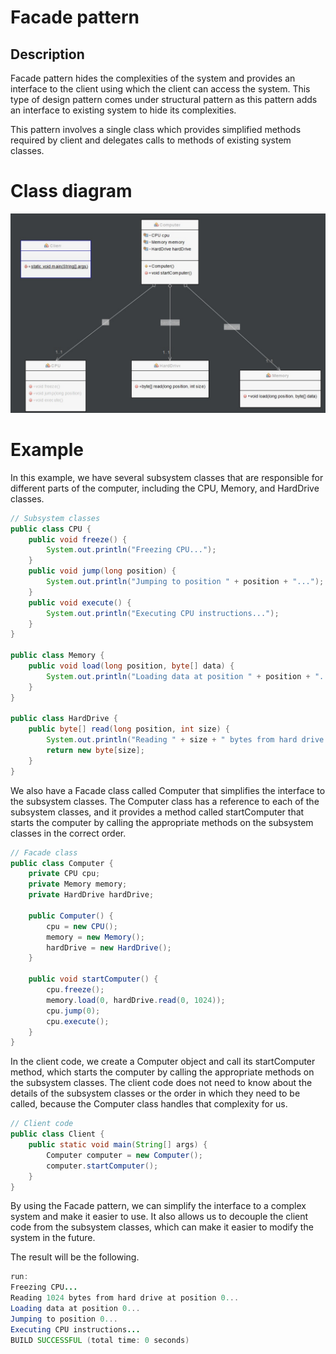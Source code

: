 # Facade pattern

## Description

Facade pattern hides the complexities of the system and provides an interface to the client using which the client can access the system. This type of design pattern comes under structural pattern as this pattern adds an interface to existing system to hide its complexities.

This pattern involves a single class which provides simplified methods required by client and delegates calls to methods of existing system classes.

# Class diagram

![Facade](class-diagrams/Facade.jpg)

# Example

In this example, we have several subsystem classes that are responsible for different parts of the computer, including the CPU, Memory, and HardDrive classes.

```Java
// Subsystem classes
public class CPU {
    public void freeze() { 
        System.out.println("Freezing CPU..."); 
    }
    public void jump(long position) { 
        System.out.println("Jumping to position " + position + "..."); 
    }
    public void execute() { 
        System.out.println("Executing CPU instructions..."); 
    }
}

public class Memory {
    public void load(long position, byte[] data) {
        System.out.println("Loading data at position " + position + "...");
    }
}

public class HardDrive {
    public byte[] read(long position, int size) {
        System.out.println("Reading " + size + " bytes from hard drive at position " + position + "...");
        return new byte[size];
    }
}
```

We also have a Facade class called Computer that simplifies the interface to the subsystem classes. The Computer class has a reference to each of the subsystem classes, and it provides a method called startComputer that starts the computer by calling the appropriate methods on the subsystem classes in the correct order.

```Java
// Facade class
public class Computer {
    private CPU cpu;
    private Memory memory;
    private HardDrive hardDrive;

    public Computer() {
        cpu = new CPU();
        memory = new Memory();
        hardDrive = new HardDrive();
    }

    public void startComputer() {
        cpu.freeze();
        memory.load(0, hardDrive.read(0, 1024));
        cpu.jump(0);
        cpu.execute();
    }
}
```

In the client code, we create a Computer object and call its startComputer method, which starts the computer by calling the appropriate methods on the subsystem classes. The client code does not need to know about the details of the subsystem classes or the order in which they need to be called, because the Computer class handles that complexity for us.

```Java
// Client code
public class Client {
    public static void main(String[] args) {
        Computer computer = new Computer();
        computer.startComputer();
    }
}
```

By using the Facade pattern, we can simplify the interface to a complex system and make it easier to use. It also allows us to decouple the client code from the subsystem classes, which can make it easier to modify the system in the future.

The result will be the following.

```Java
run:
Freezing CPU...
Reading 1024 bytes from hard drive at position 0...
Loading data at position 0...
Jumping to position 0...
Executing CPU instructions...
BUILD SUCCESSFUL (total time: 0 seconds)
```